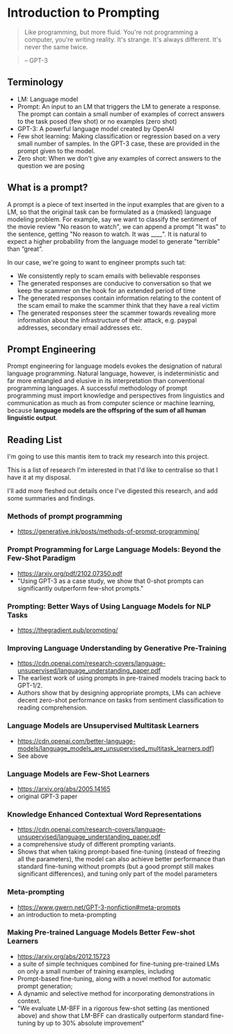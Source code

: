 # Introduction to Prompting 

> Like programming, but more fluid. You're not programming a computer, you're writing reality. It's strange. It's always different. It's never the same twice.

>– GPT-3

## Terminology
- LM: Language model 
- Prompt: An input to an LM that triggers the LM to generate a response. The prompt can contain a small number of examples of correct answers to the task posed (few shot) or no examples (zero shot)
- GPT-3: A powerful language model created by OpenAI
- Few shot learning: Making classification or regression based on a very small number of samples. In the GPT-3 case, these are provided in the prompt given to the model.
- Zero shot: When we don't give any examples of correct answers to the question we are posing 

## What is a prompt?
A prompt is a piece of text inserted in the input examples that are given to a LM, so that the original task can be formulated as a (masked) language modeling problem. For example, say we want to classify the sentiment of the movie review "No reason to watch", we can append a prompt "It was" to the sentence, getting "No reason to watch. It was ____". It is natural to expect a higher probability from the language model to generate "terrible" than “great”. 

In our case, we're going to want to engineer prompts such tat: 
- We consistently reply to scam emails with believable responses 
- The generated responses are conducive to conversation so that we keep the scammer on the hook for an extended period of time
- The generated responses contain information relating to the content of the scam email to make the scammer think that they have a real victim 
- The generated responses steer the scammer towards revealing more information about the infrastructure of their attack, e.g. paypal addresses, secondary email addresses etc. 

## Prompt Engineering
Prompt engineering for language models evokes the designation of natural language programming. Natural language, however, is indeterministic and far more entangled and elusive in its interpretation than conventional programming languages. A successful methodology of prompt programming must import knowledge and perspectives from linguistics and communication as much as from computer science or machine learning, because **language models are the offspring of the sum of all human linguistic output**.


## Reading List

I'm going to use this mantis item to track my research into this project. 

This is a list of research I'm interested in that I'd like to centralise so that I have it at my disposal.

I'll add more fleshed out details once I've digested this research, and add some summaries and findings.

### Methods of prompt programming
- https://generative.ink/posts/methods-of-prompt-programming/

### Prompt Programming for Large Language Models: Beyond the Few-Shot Paradigm
- https://arxiv.org/pdf/2102.07350.pdf
- "Using GPT-3 as a case study, we show that 0-shot prompts can significantly outperform few-shot prompts."

### Prompting: Better Ways of Using Language Models for NLP Tasks
- https://thegradient.pub/prompting/

### Improving Language Understanding by Generative Pre-Training
- https://cdn.openai.com/research-covers/language-unsupervised/language_understanding_paper.pdf
- The earliest work of using prompts in pre-trained models tracing back to GPT-1/2. 
- Authors show that by designing appropriate prompts, LMs can achieve decent zero-shot performance on tasks from sentiment classification to reading comprehension.

### Language Models are Unsupervised Multitask Learners
- https://cdn.openai.com/better-language-models/language_models_are_unsupervised_multitask_learners.pdf]
- See above

### Language Models are Few-Shot Learners
- https://arxiv.org/abs/2005.14165
- original GPT-3 paper 

### Knowledge Enhanced Contextual Word Representations
- https://cdn.openai.com/research-covers/language-unsupervised/language_understanding_paper.pdf
- a comprehensive study of different prompting variants. 
- Shows that when taking prompt-based fine-tuning (instead of freezing all the parameters), the model can also achieve better performance than standard fine-tuning without prompts (but a good prompt still makes significant differences), and tuning only part of the model parameters

### Meta-prompting
- https://www.gwern.net/GPT-3-nonfiction#meta-prompts
- an introduction to meta-prompting

### Making Pre-trained Language Models Better Few-shot Learners
- https://arxiv.org/abs/2012.15723
- a suite of simple techniques combined for fine-tuning pre-trained LMs on only a small number of training examples, including
- Prompt-based fine-tuning, along with a novel method for automatic prompt generation;
- A dynamic and selective method for incorporating demonstrations in context.
- "We evaluate LM-BFF in a rigorous few-shot setting (as mentioned above) and show that LM-BFF can drastically outperform standard fine-tuning by up to 30% absolute improvement"

